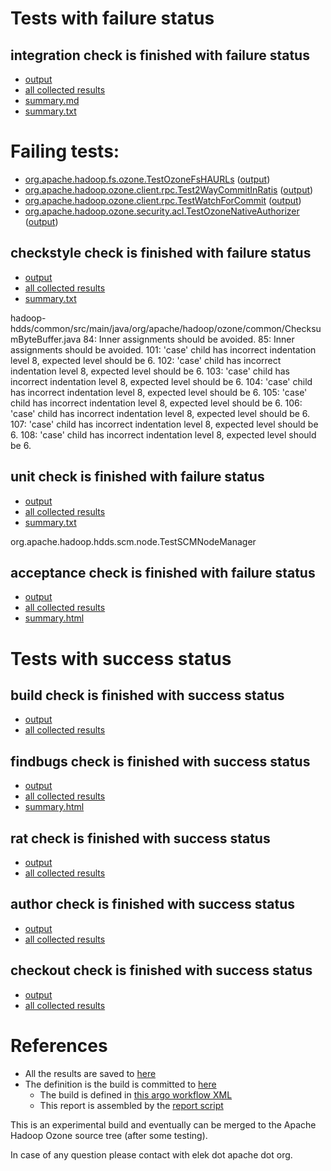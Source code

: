 # Tests with failure status

## integration check is finished with failure status

   * [output](https://raw.githubusercontent.com/elek/ozone-ci-q4/master/pr/pr-hdds-2181-4swdh/integration/output.log)
   * [all collected results](https://github.com/elek/ozone-ci-q4/tree/master/pr/pr-hdds-2181-4swdh/integration)
   * [summary.md](https://github.com/elek/ozone-ci-q4/tree/master/pr/pr-hdds-2181-4swdh/integration/summary.md)
   * [summary.txt](https://github.com/elek/ozone-ci-q4/tree/master/pr/pr-hdds-2181-4swdh/integration/summary.txt)

# Failing tests: 

 * [org.apache.hadoop.fs.ozone.TestOzoneFsHAURLs](hadoop-ozone/ozonefs/org.apache.hadoop.fs.ozone.TestOzoneFsHAURLs.txt) ([output](hadoop-ozone/ozonefs/org.apache.hadoop.fs.ozone.TestOzoneFsHAURLs-output.txt))
 * [org.apache.hadoop.ozone.client.rpc.Test2WayCommitInRatis](hadoop-ozone/integration-test/org.apache.hadoop.ozone.client.rpc.Test2WayCommitInRatis.txt) ([output](hadoop-ozone/integration-test/org.apache.hadoop.ozone.client.rpc.Test2WayCommitInRatis-output.txt))
 * [org.apache.hadoop.ozone.client.rpc.TestWatchForCommit](hadoop-ozone/integration-test/org.apache.hadoop.ozone.client.rpc.TestWatchForCommit.txt) ([output](hadoop-ozone/integration-test/org.apache.hadoop.ozone.client.rpc.TestWatchForCommit-output.txt))
 * [org.apache.hadoop.ozone.security.acl.TestOzoneNativeAuthorizer](hadoop-ozone/integration-test/org.apache.hadoop.ozone.security.acl.TestOzoneNativeAuthorizer.txt) ([output](hadoop-ozone/integration-test/org.apache.hadoop.ozone.security.acl.TestOzoneNativeAuthorizer-output.txt))

## checkstyle check is finished with failure status

   * [output](https://raw.githubusercontent.com/elek/ozone-ci-q4/master/pr/pr-hdds-2181-4swdh/checkstyle/output.log)
   * [all collected results](https://github.com/elek/ozone-ci-q4/tree/master/pr/pr-hdds-2181-4swdh/checkstyle)
   * [summary.txt](https://github.com/elek/ozone-ci-q4/tree/master/pr/pr-hdds-2181-4swdh/checkstyle/summary.txt)

hadoop-hdds/common/src/main/java/org/apache/hadoop/ozone/common/ChecksumByteBuffer.java
 84: Inner assignments should be avoided.
 85: Inner assignments should be avoided.
 101: &apos;case&apos; child has incorrect indentation level 8, expected level should be 6.
 102: &apos;case&apos; child has incorrect indentation level 8, expected level should be 6.
 103: &apos;case&apos; child has incorrect indentation level 8, expected level should be 6.
 104: &apos;case&apos; child has incorrect indentation level 8, expected level should be 6.
 105: &apos;case&apos; child has incorrect indentation level 8, expected level should be 6.
 106: &apos;case&apos; child has incorrect indentation level 8, expected level should be 6.
 107: &apos;case&apos; child has incorrect indentation level 8, expected level should be 6.
 108: &apos;case&apos; child has incorrect indentation level 8, expected level should be 6.

## unit check is finished with failure status

   * [output](https://raw.githubusercontent.com/elek/ozone-ci-q4/master/pr/pr-hdds-2181-4swdh/unit/output.log)
   * [all collected results](https://github.com/elek/ozone-ci-q4/tree/master/pr/pr-hdds-2181-4swdh/unit)
   * [summary.txt](https://github.com/elek/ozone-ci-q4/tree/master/pr/pr-hdds-2181-4swdh/unit/summary.txt)

org.apache.hadoop.hdds.scm.node.TestSCMNodeManager

## acceptance check is finished with failure status

   * [output](https://raw.githubusercontent.com/elek/ozone-ci-q4/master/pr/pr-hdds-2181-4swdh/acceptance/output.log)
   * [all collected results](https://github.com/elek/ozone-ci-q4/tree/master/pr/pr-hdds-2181-4swdh/acceptance)
   * [summary.html](https://elek.github.io/ozone-ci-q4/pr/pr-hdds-2181-4swdh/acceptance/summary.html)



# Tests with success status

## build check is finished with success status

   * [output](https://raw.githubusercontent.com/elek/ozone-ci-q4/master/pr/pr-hdds-2181-4swdh/build/output.log)
   * [all collected results](https://github.com/elek/ozone-ci-q4/tree/master/pr/pr-hdds-2181-4swdh/build)


## findbugs check is finished with success status

   * [output](https://raw.githubusercontent.com/elek/ozone-ci-q4/master/pr/pr-hdds-2181-4swdh/findbugs/output.log)
   * [all collected results](https://github.com/elek/ozone-ci-q4/tree/master/pr/pr-hdds-2181-4swdh/findbugs)
   * [summary.html](https://elek.github.io/ozone-ci-q4/pr/pr-hdds-2181-4swdh/findbugs/summary.html)


## rat check is finished with success status

   * [output](https://raw.githubusercontent.com/elek/ozone-ci-q4/master/pr/pr-hdds-2181-4swdh/rat/output.log)
   * [all collected results](https://github.com/elek/ozone-ci-q4/tree/master/pr/pr-hdds-2181-4swdh/rat)


## author check is finished with success status

   * [output](https://raw.githubusercontent.com/elek/ozone-ci-q4/master/pr/pr-hdds-2181-4swdh/author/output.log)
   * [all collected results](https://github.com/elek/ozone-ci-q4/tree/master/pr/pr-hdds-2181-4swdh/author)


## checkout check is finished with success status

   * [output](https://raw.githubusercontent.com/elek/ozone-ci-q4/master/pr/pr-hdds-2181-4swdh/checkout/output.log)
   * [all collected results](https://github.com/elek/ozone-ci-q4/tree/master/pr/pr-hdds-2181-4swdh/checkout)




# References

 * All the results are saved to [here](https://github.com/elek/ozone-ci-q4/tree/master/pr/pr-hdds-2181-4swdh/)
 * The definition is the build is committed to [here](https://github.com/elek/argo-ozone)
    * The build is defined in [this argo workflow XML](https://github.com/elek/argo-ozone/blob/master/ozone-build.yaml)
    * This report is assembled by the [report script](https://github.com/elek/argo-ozone/blob/master/scripts/report.sh)

This is an experimental build and eventually can be merged to the Apache Hadoop Ozone source tree (after some testing).

In case of any question please contact with elek dot apache dot org.

